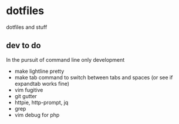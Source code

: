 # dotfiles

dotfiles and stuff

## dev to do

In the pursuit of command line only development

* make lightline pretty
* make tab command to switch between tabs and spaces (or see if expandtab works fine)
* vim fugitive
* git gutter
* httpie, http-prompt, jq
* grep
* vim debug for php

